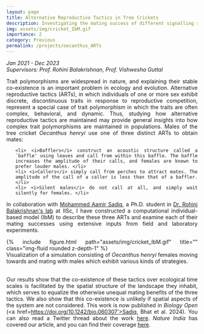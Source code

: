```yaml
---
layout: page
title: Alternative Reproductive Tactics in Tree Crickets
description: Investigating the mating success of different signalling strategies using data-driven simulations
img: assets/img/cricket_IbM.gif
importance: 2
category: Previous
permalink: /projects/oecanthus_ARTs
---
```


<i> Jan 2021 - Dec 2023 <br>
Supervisors: Prof. Rohini Balakrishnan, Prof. Vishwesha Guttal</i>

<div style="text-align: justify">

Trait polymorphisms are widespread in nature, and explaining their stable co-existence is an important problem in ecology and evolution. Alternative reproductive tactics (ARTs), in which individuals of one or more sex exhibit discrete, discontinuous traits in response to reproductive competition, represent a special case of trait polymorphism in which the traits are often complex, behavioral, and dynamic. Thus, studying how alternative reproductive tactics are maintained may provide general insights into how complex trait polymorphisms are maintained in populations. Males of the tree cricket <i>Oecanthus henryi</i> use one of three distinct ARTs to obtain mates:
<br>
<ul>

    <li> <i>Bafflers</i> construct an acoustic structure called a `baffle' using leaves and call from within this baffle. The baffle increases the amplitude of their calls, and females are known to prefer louder males. </li>
    <li> <i>Callers</i> simply call from perches to attract mates. The amplitude of the call of a caller is less than that of a baffler. </li>
    <li> <i>Silent males</i> do not call at all, and simply wait silently for females. </li>
</ul>

In collaboration with <a href='https://sites.google.com/view/mohammedaamirsadiq/home'>Mohammed Aamir Sadiq</a>, a Ph.D. student in <a href = 'https://sites.google.com/view/rohinibalakrishnanlab/home'>Dr. Rohini Balakrishnan's lab</a> at IISc, I have constructed a computational individual-based model (IbM) to describe these three ARTs and examine each of their mating successes using extensive inputs from field and laboratory experiments.
<br>
<div class="row">
    <div class="col-sm mt-3 mt-md-0">
        {% include figure.html path="assets/img/cricket_IbM.gif" title="" class="img-fluid rounded z-depth-1" %}
    </div>
</div>
<div class="caption">
Visualization of a simulation consisting of <i>Oecanthus henryi</i> females moving towards and mating with males which exhibit various kinds of strategies.
</div>
<br>

Our results show that the co-existence of these tactics over ecological time scales is facilitated by the spatial structure of the landscape they inhabit, which serves to equalize the otherwise unequal mating benefits of the three tactics. We also show that this co-existence is unlikely if spatial aspects of the system are not considered. This work is now published in <i>Biology Open</i> (<a href=https://doi.org/10.1242/bio.060307'>Sadiq, Bhat et al. 2024</a>). You can also read a Twitter thread about the work <a href='https://x.com/ShikharaBhat/status/1774150854595035472'>here</a>. <i>Nature India</i> has covered our article, and you can find their coverage <a href='https://www.nature.com/articles/d44151-024-00088-6'>here</a>.

</div>
